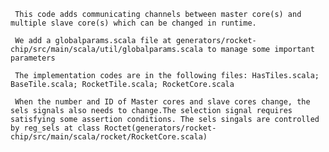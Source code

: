      This code adds communicating channels between master core(s) and multiple slave core(s) which can be changed in runtime.
     
     We add a globalparams.scala file at generators/rocket-chip/src/main/scala/util/globalparams.scala to manage some important parameters
     
     The implementation codes are in the following files: HasTiles.scala; BaseTile.scala; RocketTile.scala; RocketCore.scala
     
     When the number and ID of Master cores and slave cores change, the sels signals also needs to change.The selection signal requires satisfying some assertion conditions. The sels singals are controlled by reg_sels at class Roctet(generators/rocket-chip/src/main/scala/rocket/RocketCore.scala)
